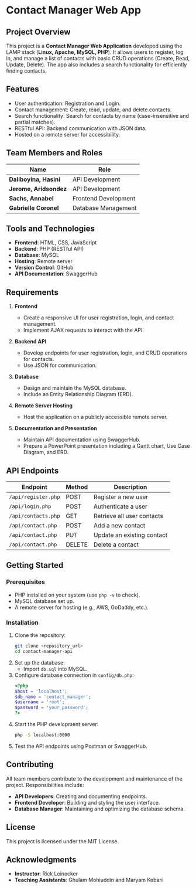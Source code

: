 # Contact Manager Web App

## Project Overview
This project is a **Contact Manager Web Application** developed using the LAMP stack (**Linux, Apache, MySQL, PHP**). It allows users to register, log in, and manage a list of contacts with basic CRUD operations (Create, Read, Update, Delete). The app also includes a search functionality for efficiently finding contacts.

## Features
- User authentication: Registration and Login.
- Contact management: Create, read, update, and delete contacts.
- Search functionality: Search for contacts by name (case-insensitive and partial matches).
- RESTful API: Backend communication with JSON data.
- Hosted on a remote server for accessibility.

## Team Members and Roles
| Name                  | Role                 |
|-----------------------|----------------------|
| **Daliboyina, Hasini** | API Development      |
| **Jerome, Aridsondez** | API Development      |
| **Sachs, Annabel**     | Frontend Development |
| **Gabrielle Coronel**  | Database Management  |

## Tools and Technologies
- **Frontend**: HTML, CSS, JavaScript
- **Backend**: PHP (RESTful API)
- **Database**: MySQL
- **Hosting**: Remote server 
- **Version Control**: GitHub
- **API Documentation**: SwaggerHub

## Requirements
1. **Frontend**
   - Create a responsive UI for user registration, login, and contact management.
   - Implement AJAX requests to interact with the API.

2. **Backend API**
   - Develop endpoints for user registration, login, and CRUD operations for contacts.
   - Use JSON for communication.

3. **Database**
   - Design and maintain the MySQL database.
   - Include an Entity Relationship Diagram (ERD).

4. **Remote Server Hosting**
   - Host the application on a publicly accessible remote server.

5. **Documentation and Presentation**
   - Maintain API documentation using SwaggerHub.
   - Prepare a PowerPoint presentation including a Gantt chart, Use Case Diagram, and ERD.

## API Endpoints
| Endpoint              | Method | Description                  |
|-----------------------|--------|------------------------------|
| `/api/register.php`   | POST   | Register a new user          |
| `/api/login.php`      | POST   | Authenticate a user          |
| `/api/contacts.php`   | GET    | Retrieve all user contacts   |
| `/api/contact.php`    | POST   | Add a new contact            |
| `/api/contact.php`    | PUT    | Update an existing contact   |
| `/api/contact.php`    | DELETE | Delete a contact             |

## Getting Started

### Prerequisites
- PHP installed on your system (use `php -v` to check).
- MySQL database set up.
- A remote server for hosting (e.g., AWS, GoDaddy, etc.).

### Installation
1. Clone the repository:
   ```bash
   git clone <repository_url>
   cd contact-manager-api
   ```
2. Set up the database:
   - Import `db.sql` into MySQL.
3. Configure database connection in `config/db.php`:
   ```php
   <?php
   $host = 'localhost';
   $db_name = 'contact_manager';
   $username = 'root';
   $password = 'your_password';
   ?>
   ```
4. Start the PHP development server:
   ```bash
   php -S localhost:8000
   ```
5. Test the API endpoints using Postman or SwaggerHub.

## Contributing
All team members contribute to the development and maintenance of the project. Responsibilities include:
- **API Developers**: Creating and documenting endpoints.
- **Frontend Developer**: Building and styling the user interface.
- **Database Manager**: Maintaining and optimizing the database schema.

## License
This project is licensed under the MIT License.

## Acknowledgments
- **Instructor**: Rick Leinecker
- **Teaching Assistants**: Ghulam Mohiuddin and Maryam Kebari

